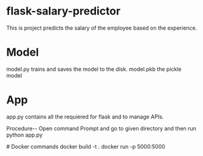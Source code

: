 # flask-salary-predictor
This is project predicts the salary of the employee based on the experience.

# Model
model.py trains and saves the model to the disk.
model.pkb the pickle model 

# App
app.py contains all the requiered for flask and to manage APIs.



Procedure--
Open command Prompt and go to given directory and then run python app.py

# Docker commands
docker build -t <your-image-name> .
docker run -p 5000:5000 <your-image-name>
